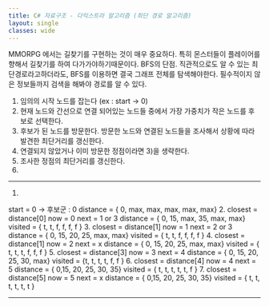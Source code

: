 ```yaml
---
title: C# 자료구조 - 다익스트라 알고리즘 (최단 경로 알고리즘)
layout: single
classes: wide
---
```


MMORPG 에서는 길찾기를 구현하는 것이 매우 중요하다. 특히 몬스터들이 플레이어를 향해서 길찾기를 하여 다가가야하기때문이다.
BFS의 단점. 직관적으로도 알 수 있는 최단경로라고하더라도, BFS를 이용하면 결국 그래프 전체를 탐색해야한다. 필수적이지 않은 정보들까지  검색을 해봐야 경로를 알 수 있다. 

1) 임의의 시작 노드를 잡는다 (ex  : start -> 0)
2) 현재 노드와 간선으로 연결 되어있는 노드들 중에서 가장 가중치가 작은 노드를 후보로 선택한다. 
3) 후보가 된 노드를 방문한다. 방문한 노드와 연결된 노드들을 조사해서 상황에 따라 발견한 최단거리를 갱신한다.
4) 연결되지 않았거나 이미 방문한 정점이라면 3)을 생략한다.
5) 조사한 정점의 최단거리를 갱신한다.
6)  

__ __ __ __ __ __ __ __ __ __ __ __ __ __ __ __ __ __ __ 

1.
start = 0 ->
후보군 : 0
distance = { 0, max, max, max, max, max}
2.
closest = distance[0]
now = 0
next = 1 or 3
distance = { 0, 15, max, 35, max, max}
visited = { t,  t,  f,  f,  f, f }
3.
closest = distance[1]
now = 1
next = 2 or 3
distance = { 0, 15, 20, 25, max, max}
visited = { t,  t,  f,  f,  f, f }
4.
closest = distance[1]
now = 2
next = x
distance = { 0, 15, 20, 25, max, max}
visited = { t,  t,  t,  f,  f, f }
5.
closest = distance[3]
now = 3
next = 4
distance = { 0, 15, 20, 25, 30, max}
visited = {t, t, t, t, f, f }
6.
closest = distance[4]
now = 4
next = 5
distance = { 0,15, 20, 25, 30, 35}
visited = { t, t, t, t, t, f }
7.
closest = distance[5]
now = 5
next = x
distance = { 0,15, 20, 25, 30, 35}
visited = { t, t, t, t, t, t }
__ __ __ __ __ __ __ __ __ __ __ __ __ __ __ __ __ __ __ 